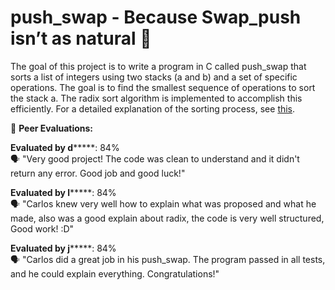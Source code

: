 # push_swap - Because Swap_push isn’t as natural 🧮

The goal of this project is to write a program in C called push_swap that sorts a list of integers using two stacks (a and b) and a set of specific operations. The goal is to find the smallest sequence of operations to sort the stack a.
The radix sort algorithm is implemented to accomplish this efficiently. For a detailed explanation of the sorting process, see [this](https://docs.google.com/spreadsheets/d/1dm_v2G6j1xepuq3tnOlqQSN0md7m8lnzEpt59Klp-L0/edit). 

📝 **Peer Evaluations:**

**Evaluated by d*******: 84%  
🗣️ "Very good project! The code was clean to understand and it didn't return any error. Good job and good luck!"

**Evaluated by l*******: 84%  
🗣️ "Carlos knew very well how to explain what was proposed and what he made, also was a good explain about radix, the code is very well structured, Good work! :D"

**Evaluated by j*******: 84%  
🗣️ "Carlos did a great job in his push_swap. The program passed in all tests, and he could explain everything. Congratulations!"
